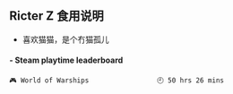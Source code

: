 ## Ricter Z 食用说明
- 喜欢猫猫，是个冇猫孤儿

<!-- steam-box start -->
#### - Steam playtime leaderboard
```text
🎮 World of Warships                 🕘 50 hrs 26 mins
```
<!-- Powered by https://github.com/YouEclipse/steam-box . -->
<!-- steam-box end -->
